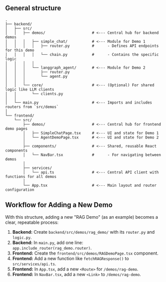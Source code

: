 ## General structure

```
.
├── backend/
│   ├── src/
│   │   ├── demos/                     # <--- Central hub for backend demos
│   │   │   ├── simple_chat/           # <--- Module for Demo 1
│   │   │   │   ├── router.py          #      - Defines API endpoints for this demo
│   │   │   │   └── chain.py           #      - Contains the specific logic
│   │   │   │
│   │   │   └── langgraph_agent/       # <--- Module for Demo 2
│   │   │       ├── router.py
│   │   │       └── agent.py
│   │   │
│   │   └── core/                      # <--- (Optional) For shared logic like LLM clients
│   │       └── clients.py
│   │
│   └── main.py                        # <--- Imports and includes routers from `src/demos`
│
└── frontend/
    └── src/
        ├── demos/                     # <--- Central hub for frontend demo pages
        │   ├── SimpleChatPage.tsx     # <--- UI and state for Demo 1
        │   └── AgentDemoPage.tsx      # <--- UI and state for Demo 2
        │
        ├── components/                # <--- Shared, reusable React components
        │   └── NavBar.tsx             #      - For navigating between demos
        │
        ├── services/
        │   └── api.ts                 # <--- Central API client with functions for all demos
        │
        └── App.tsx                    # <--- Main layout and router configuration
```

## Workflow for Adding a New Demo

With this structure, adding a new "RAG Demo" (as an example) becomes a clear, repeatable process:

1.  **Backend:** Create `backend/src/demos/rag_demo/` with its `router.py` and `logic.py`.
2.  **Backend:** In `main.py`, add one line: `app.include_router(rag_demo.router)`.
3.  **Frontend:** Create the `frontend/src/demos/RAGDemoPage.tsx` component.
4.  **Frontend:** Add a new function like `fetchRAGResponse()` to `src/services/api.ts`.
5.  **Frontend:** In `App.tsx`, add a new `<Route>` for `/demos/rag-demo`.
6.  **Frontend:** In `NavBar.tsx`, add a new `<Link>` to `/demos/rag-demo`.
